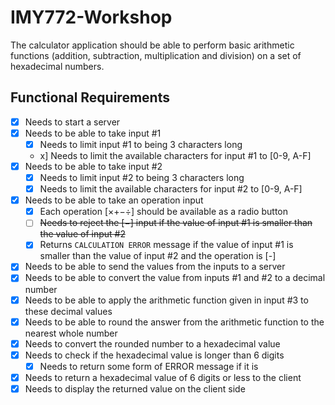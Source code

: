 # IMY772-Workshop

The calculator application should be able to perform basic arithmetic functions (addition, subtraction, multiplication and division) on a set of hexadecimal numbers.

## Functional Requirements

- [x] Needs to start a server
- [x] Needs to be able to take input #1
  - [x] Needs to limit input #1 to being 3 characters long
  - x] Needs to limit the available characters for input #1 to [0-9, A-F]
- [x] Needs to be able to take input #2
  - [x] Needs to limit input #2 to being 3 characters long
  - [x] Needs to limit the available characters for input #2 to [0-9, A-F]
- [x] Needs to be able to take an operation input
  - [x] Each operation [×+−÷] should be available as a radio button
  - [ ] ~~Needs to reject the [−] input if the value of input #1 is smaller than the value of input #2~~
  - [x] Returns ```CALCULATION ERROR``` message if the value of input #1 is smaller than the value of input #2 and the operation is [-]
- [x] Needs to be able to send the values from the inputs to a server
- [x] Needs to be able to convert the value from inputs #1 and #2 to a decimal number
- [x] Needs to be able to apply the arithmetic function given in input #3 to these decimal values
- [x] Needs to be able to round the answer from the arithmetic function to the nearest whole number
- [x] Needs to convert the rounded number to a hexadecimal value
- [x] Needs to check if the hexadecimal value is longer than 6 digits
  - [x] Needs to return some form of ERROR message if it is
- [x] Needs to return a hexadecimal value of 6 digits or less to the client
- [x] Needs to display the returned value on the client side
